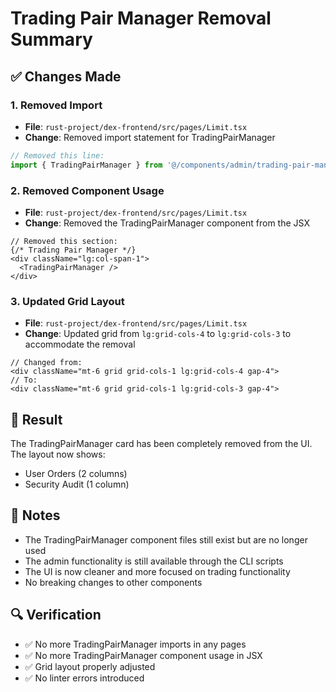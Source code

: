 # Trading Pair Manager Removal Summary

## ✅ Changes Made

### 1. Removed Import
- **File**: `rust-project/dex-frontend/src/pages/Limit.tsx`
- **Change**: Removed import statement for TradingPairManager
```typescript
// Removed this line:
import { TradingPairManager } from '@/components/admin/trading-pair-manager';
```

### 2. Removed Component Usage
- **File**: `rust-project/dex-frontend/src/pages/Limit.tsx`
- **Change**: Removed the TradingPairManager component from the JSX
```tsx
// Removed this section:
{/* Trading Pair Manager */}
<div className="lg:col-span-1">
  <TradingPairManager />
</div>
```

### 3. Updated Grid Layout
- **File**: `rust-project/dex-frontend/src/pages/Limit.tsx`
- **Change**: Updated grid from `lg:grid-cols-4` to `lg:grid-cols-3` to accommodate the removal
```tsx
// Changed from:
<div className="mt-6 grid grid-cols-1 lg:grid-cols-4 gap-4">
// To:
<div className="mt-6 grid grid-cols-1 lg:grid-cols-3 gap-4">
```

## 🎯 Result

The TradingPairManager card has been completely removed from the UI. The layout now shows:
- User Orders (2 columns)
- Security Audit (1 column)

## 📝 Notes

- The TradingPairManager component files still exist but are no longer used
- The admin functionality is still available through the CLI scripts
- The UI is now cleaner and more focused on trading functionality
- No breaking changes to other components

## 🔍 Verification

- ✅ No more TradingPairManager imports in any pages
- ✅ No more TradingPairManager component usage in JSX
- ✅ Grid layout properly adjusted
- ✅ No linter errors introduced 